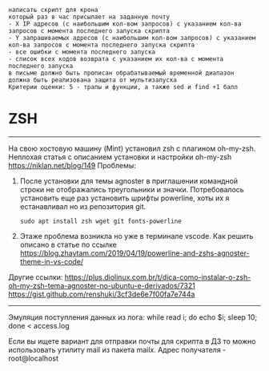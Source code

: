     написать скрипт для крона
    который раз в час присылает на заданную почту
    - X IP адресов (с наибольшим кол-вом запросов) с указанием кол-ва запросов c момента последнего запуска скрипта
    - Y запрашиваемых адресов (с наибольшим кол-вом запросов) с указанием кол-ва запросов c момента последнего запуска скрипта
    - все ошибки c момента последнего запуска
    - список всех кодов возврата с указанием их кол-ва с момента последнего запуска
    в письме должно быть прописан обрабатываемый временной диапазон
    должна быть реализована защита от мультизапуска
    Критерии оценки: 5 - трапы и функции, а также sed и find +1 балл

# ZSH

****

На свою хостовую машину (Mint) установил zsh с плагином oh-my-zsh.
Неплохая статья с описанием установки и настройки oh-my-zsh https://niklan.net/blog/149
Проблемы:
1) После установки для темы agnoster в приглашении командной строки не отображались треугольники и значки.
   Потребовалось установить еще раз установить шрифты powerline, хоты их я естанавливал но из репозитория git.
   
       sudo apt install zsh wget git fonts-powerline
       
2) Этаже проблема возникла но уже в терминале vscode. Как решить описано в статье по ссылке https://blog.zhaytam.com/2019/04/19/powerline-and-zshs-agnoster-theme-in-vs-code/

Другие ссылки:
https://plus.diolinux.com.br/t/dica-como-instalar-o-zsh-oh-my-zsh-tema-agnoster-no-ubuntu-e-derivados/7321
https://gist.github.com/renshuki/3cf3de6e7f00fa7e744a

***

Эмуляция поступления данных из лога: while read i; do echo $i; sleep 10; done < access.log

Если вы ищете вариант для отправки почты для скрипта в ДЗ то можно использовать утилиту mail из пакета mailx. 
Адрес получателя - root@localhost

